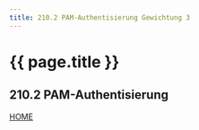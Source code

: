 ```yaml
---
title: 210.2 PAM-Authentisierung Gewichtung 3
---
```


# {{ page.title }}

## 210.2 PAM-Authentisierung

[HOME](./)
